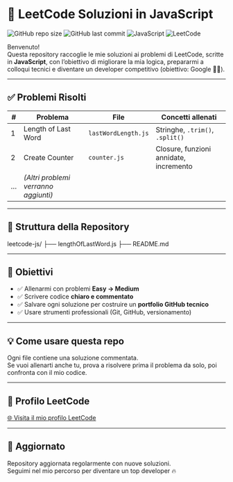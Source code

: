 # 🧠 LeetCode Soluzioni in JavaScript

![GitHub repo size](https://img.shields.io/github/repo-size/Marco08557/leetcode-js)
![GitHub last commit](https://img.shields.io/github/last-commit/Marco08557/leetcode-js)
![JavaScript](https://img.shields.io/badge/code-JavaScript-yellow)
![LeetCode](https://img.shields.io/badge/solved%20on-LeetCode-orange)

Benvenuto!  
Questa repository raccoglie le mie soluzioni ai problemi di LeetCode, scritte in **JavaScript**, con l’obiettivo di migliorare la mia logica, prepararmi a colloqui tecnici e diventare un developer competitivo (obiettivo: Google 💼🚀).

---

## ✅ Problemi Risolti

| #   | Problema                        | File                         | Concetti allenati               |
|-----|----------------------------------|-------------------------------|----------------------------------|
| 1   | Length of Last Word             | `lastWordLength.js`        | Stringhe, `.trim()`, `.split()` |
| 2   | Create Counter        | `counter.js`    | Closure, funzioni annidate, incremento|
| …   | *(Altri problemi verranno aggiunti)* |                               |                                  |

---

## 📂 Struttura della Repository

leetcode-js/
├── lengthOfLastWord.js
├── README.md


---

## 🧭 Obiettivi

- ✅ Allenarmi con problemi **Easy → Medium**
- ✅ Scrivere codice **chiaro e commentato**
- ✅ Salvare ogni soluzione per costruire un **portfolio GitHub tecnico**
- ✅ Usare strumenti professionali (Git, GitHub, versionamento)

---

## 💡 Come usare questa repo

Ogni file contiene una soluzione commentata.  
Se vuoi allenarti anche tu, prova a risolvere prima il problema da solo, poi confronta con il mio codice.

---

## 🔗 Profilo LeetCode

[🌐 Visita il mio profilo LeetCode](https://leetcode.com/Marco08557/)

---

## 📅 Aggiornato

Repository aggiornata regolarmente con nuove soluzioni.  
Seguimi nel mio percorso per diventare un top developer 🔥
